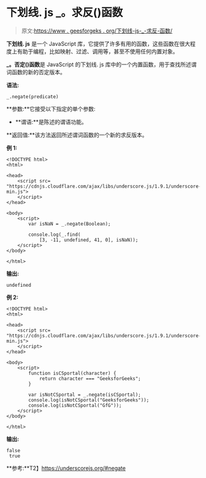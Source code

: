 # 下划线. js _。求反()函数

> 原文:[https://www . geesforgeks . org/下划线-js-_-求反-函数/](https://www.geeksforgeeks.org/underscore-js-_-negate-function/)

**下划线. js** 是一个 JavaScript 库，它提供了许多有用的函数，这些函数在很大程度上有助于编程，比如映射、过滤、调用等，甚至不使用任何内置对象。

**_。否定()函数**是 JavaScript 的下划线. js 库中的一个内置函数，用于查找所述谓词函数的新的否定版本。

**语法:**

```
_.negate(predicate)
```

**参数:**它接受以下指定的单个参数:

*   **谓语:**是陈述的谓语功能。

**返回值:**该方法返回所述谓词函数的一个新的求反版本。

**例 1:**

```
<!DOCTYPE html>
<html>

<head>
    <script src=
"https://cdnjs.cloudflare.com/ajax/libs/underscore.js/1.9.1/underscore-min.js">
    </script>
</head>

<body>
    <script>
        var isNaN = _.negate(Boolean);

        console.log(_.find(
            [3, -11, undefined, 41, 0], isNaN));
    </script>
</body>

</html>
```

**输出:**

```
undefined
```

**例 2:**

```
<!DOCTYPE html>
<html>

<head>
    <script src=
"https://cdnjs.cloudflare.com/ajax/libs/underscore.js/1.9.1/underscore-min.js">
    </script>
</head>

<body>
    <script>
        function isCSportal(character) {
            return character === "GeeksforGeeks";
        }

        var isNotCSportal = _.negate(isCSportal);
        console.log(isNotCSportal("GeeksforGeeks"));
        console.log(isNotCSportal("GfG"));
    </script>
</body>

</html>
```

**输出:**

```
false
 true
```

**参考:**T2】https://underscorejs.org/#negate